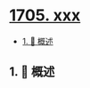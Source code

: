 # [1705. xxx](https://github.com/Tdahuyou/TNotes.leetcode/tree/main/notes/1705.%20xxx)

<!-- region:toc -->

- [1. 📝 概述](#1--概述)

<!-- endregion:toc -->

## 1. 📝 概述
